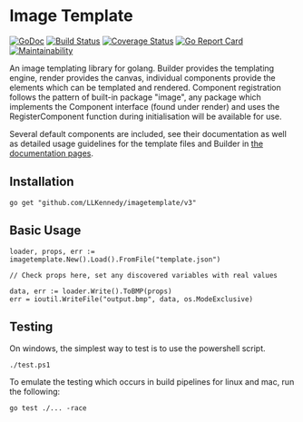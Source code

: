 # Image Template

[![GoDoc](https://godoc.org/github.com/LLKennedy/imagetemplate?status.svg)](https://godoc.org/github.com/LLKennedy/imagetemplate)
[![Build Status](https://travis-ci.org/disintegration/imaging.svg?branch=master)](https://travis-ci.org/LLKennedy/imagetemplate)
[![Coverage Status](https://coveralls.io/repos/github/LLKennedy/imagetemplate/badge.svg?branch=master)](https://coveralls.io/github/LLKennedy/imagetemplate?branch=master)
[![Go Report Card](https://goreportcard.com/badge/github.com/LLKennedy/imagetemplate)](https://goreportcard.com/report/github.com/LLKennedy/imagetemplate)
[![Maintainability](https://api.codeclimate.com/v1/badges/22d24397a4cccf8471d4/maintainability)](https://codeclimate.com/github/LLKennedy/imagetemplate/maintainability)

An image templating library for golang. Builder provides the templating engine, render provides the canvas, individual components provide the elements which can be templated and rendered. Component registration follows the pattern of built-in package "image", any package which implements the Component interface (found under render) and uses the RegisterComponent function during initialisation will be available for use.

Several default components are included, see their documentation as well as detailed usage guidelines for the template files and Builder in [the documentation pages](/doc/Home.md).

## Installation
`go get "github.com/LLKennedy/imagetemplate/v3"`

## Basic Usage
```
loader, props, err := imagetemplate.New().Load().FromFile("template.json")

// Check props here, set any discovered variables with real values

data, err := loader.Write().ToBMP(props)
err = ioutil.WriteFile("output.bmp", data, os.ModeExclusive)
```

## Testing
On windows, the simplest way to test is to use the powershell script.

`./test.ps1`

To emulate the testing which occurs in build pipelines for linux and mac, run the following:

`go test ./... -race`